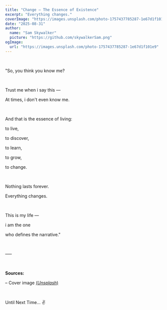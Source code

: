 ```yaml
---
title: "Change — The Essence of Existence"
excerpt: "Everything changes."
coverImage: "https://images.unsplash.com/photo-1757437785287-1e67d1f101e9"
date: "2025-08-31"
author:
  name: "Sam Skywalker"
  picture: "https://github.com/skywalkerSam.png"
ogImage:
  url: "https://images.unsplash.com/photo-1757437785287-1e67d1f101e9"
---
```


&nbsp;

"So, you think you know me?

&nbsp;

Trust me when i say this —

At times, i don't even know me.

&nbsp;

And that is the essence of living:

to live,

to discover,

to learn,

to grow,

to change.

&nbsp;

Nothing lasts forever.

Everything changes.

&nbsp;

This is my life —

i am the one

who defines the narrative."

&nbsp;

–––

&nbsp;

**Sources:**

– Cover image [(_Unsplash_)](https://unsplash.com/photos/aDpnzdAdkhQ)

&nbsp;

Until Next Time... ✌️

&nbsp;
